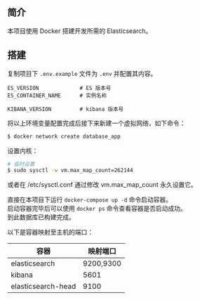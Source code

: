 ## 简介

本项目使用 Docker 搭建开发所需的 Elasticsearch。
## 搭建

复制项目下 `.env.example` 文件为 `.env` 并配置其内容。  

```
ES_VERSION             # ES 版本号
ES_CONTAINER_NAME      # 实例名称

KIBANA_VERSION         # kibana 版本号
```

将以上环境变量配置完成后接下来新建一个虚拟网络，如下命令：  
```sh
$ docker network create database_app
```

设置内核：
```sh
# 临时设置
$ sudo sysctl -w vm.max_map_count=262144
```
或者在 /etc/sysctl.conf 通过修改 vm.max_map_count 永久设置它。

直接在本项目下运行 `docker-compose up -d` 命令启动容器。  
启动容器完毕后可以使用 `docker ps` 命令查看容器是否启动成功。    
到此数据库已构建完成。

以下是容器映射至主机的端口：

| 容器               | 映射端口  |
| ------------------ | --------- |
| elasticsearch      | 9200,9300 |
| kibana             | 5601      |
| elasticsearch-head | 9100      |